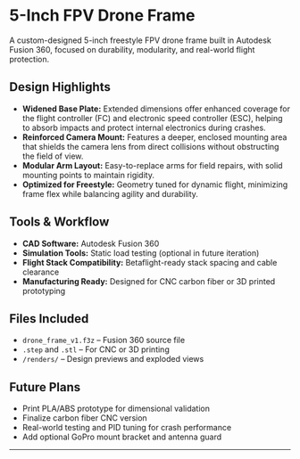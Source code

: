 # 5-Inch FPV Drone Frame

A custom-designed 5-inch freestyle FPV drone frame built in Autodesk Fusion 360, focused on durability, modularity, and real-world flight protection.

## Design Highlights

- **Widened Base Plate:** Extended dimensions offer enhanced coverage for the flight controller (FC) and electronic speed controller (ESC), helping to absorb impacts and protect internal electronics during crashes.
- **Reinforced Camera Mount:** Features a deeper, enclosed mounting area that shields the camera lens from direct collisions without obstructing the field of view.
- **Modular Arm Layout:** Easy-to-replace arms for field repairs, with solid mounting points to maintain rigidity.
- **Optimized for Freestyle:** Geometry tuned for dynamic flight, minimizing frame flex while balancing agility and durability.

## Tools & Workflow

- **CAD Software:** Autodesk Fusion 360
- **Simulation Tools:** Static load testing (optional in future iteration)
- **Flight Stack Compatibility:** Betaflight-ready stack spacing and cable clearance
- **Manufacturing Ready:** Designed for CNC carbon fiber or 3D printed prototyping

## Files Included

- `drone_frame_v1.f3z` – Fusion 360 source file
- `.step` and `.stl` – For CNC or 3D printing
- `/renders/` – Design previews and exploded views

## Future Plans

- Print PLA/ABS prototype for dimensional validation
- Finalize carbon fiber CNC version
- Real-world testing and PID tuning for crash performance
- Add optional GoPro mount bracket and antenna guard

----
